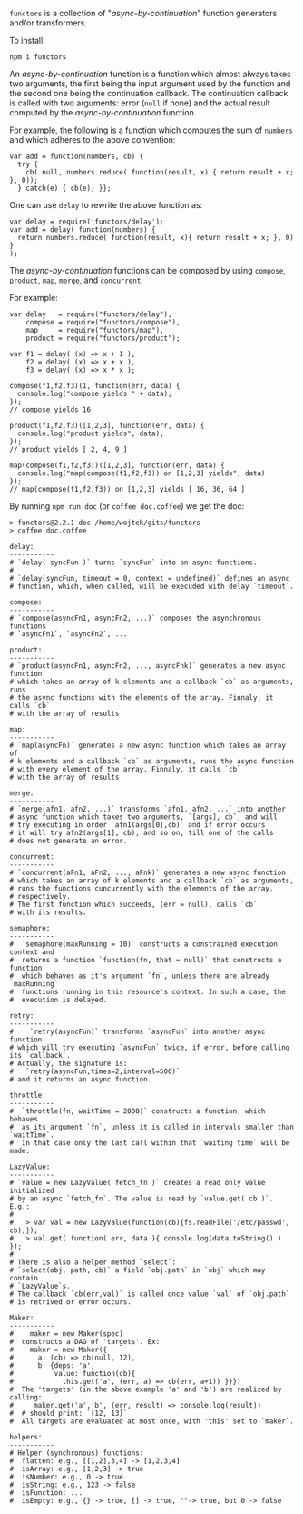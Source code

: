 `functors` is a collection of "_async-by-continuation_" function
generators and/or transformers.

To install:

    npm i functors

An _async-by-continuation_ function is a function which almost always
takes two arguments, the first being the input argument used by the
function and the second one being the continuation callback. The
continuation callback is called with two arguments: error (`null` if
none) and the actual result computed by the _async-by-continuation_
function.

For example, the following is a function which computes the sum of
`numbers` and which adheres to the above convention:

    var add = function(numbers, cb) {
      try {
        cb( null, numbers.reduce( function(result, x) { return result + x; }, 0));
      } catch(e) { cb(e); }};

One can use `delay` to rewrite the above function as:

    var delay = require('functors/delay');
    var add = delay( function(numbers) {
      return numbers.reduce( function(result, x){ return result + x; }, 0) } 
    );

The _async-by-continuation_ functions can be composed by using
`compose`, `product`, `map`, `merge`, and `concurrent`.

For example:

    var delay   = require("functors/delay"),
        compose = require("functors/compose"),
        map     = require("functors/map"),
        product = require("functors/product");

    var f1 = delay( (x) => x + 1 ),
        f2 = delay( (x) => x + x ),
        f3 = delay( (x) => x * x );

    compose(f1,f2,f3)(1, function(err, data) {
      console.log("compose yields " + data);
    });
    // compose yields 16

    product(f1,f2,f3)([1,2,3], function(err, data) {
      console.log("product yields", data);
    });
    // product yields [ 2, 4, 9 ]

    map(compose(f1,f2,f3))([1,2,3], function(err, data) {
      console.log("map(compose(f1,f2,f3)) on [1,2,3] yields", data)
    });
    // map(compose(f1,f2,f3)) on [1,2,3] yields [ 16, 36, 64 ]

By running `npm run doc` (or `coffee doc.coffee`) we get the doc:

    > functors@2.2.1 doc /home/wojtek/gits/functors
    > coffee doc.coffee

    delay:
    -----------
    # `delay( syncFun )` turns `syncFun` into an async functions.
    #
    # `delay(syncFun, timeout = 0, context = undefined)` defines an async
    # function, which, when called, will be execuded with delay `timeout`.

    compose:
    -----------
    # `compose(asyncFn1, asyncFn2, ...)` composes the asynchronous functions
    # `asyncFn1`, `asyncFn2`, ...

    product:
    -----------
    # `product(asyncFn1, asyncFn2, ..., asyncFnk)` generates a new async function
    # which takes an array of k elements and a callback `cb` as arguments, runs
    # the async functions with the elements of the array. Finnaly, it calls `cb`
    # with the array of results

    map:
    -----------
    # `map(asyncFn)` generates a new async function which takes an array of
    # k elements and a callback `cb` as arguments, runs the async function
    # with every element of the array. Finnaly, it calls `cb`
    # with the array of results

    merge:
    -----------
    # `merge(afn1, afn2, ...)` transforms `afn1, afn2, ...` into another
    # async function which takes two arguments, `[args], cb`, and will
    # try executing in order `afn1(args[0],cb)` and if error occurs
    # it will try afn2(args[1], cb), and so on, till one of the calls
    # does not generate an error.

    concurrent:
    -----------
    # `concurrent(aFn1, aFn2, ..., aFnk)` generates a new async function
    # which takes an array of k elements and a callback `cb` as arguments,
    # runs the functions cuncurrently with the elements of the array,
    # respectively.
    # The first function which succeeds, (err = null), calls `cb`
    # with its results.

    semaphore:
    -----------
    #  `semaphore(maxRunning = 10)` constructs a constrained execution context and
    #  returns a function `function(fn, that = null)` that constructs a function
    #  which behaves as it's argument `fn`, unless there are already `maxRunning`
    #  functions running in this resource's context. In such a case, the
    #  execution is delayed.

    retry:
    -----------
    #    `retry(asyncFun)` transforms `asyncFun` into another async function
    # which will try executing `asyncFun` twice, if error, before calling its `callback`.
    # Actually, the signature is:
    #   `retry(asyncFun,times=2,interval=500)`
    # and it returns an async function.

    throttle:
    -----------
    #  `throttle(fn, waitTime = 2000)` constructs a function, which behaves
    #  as its argument `fn`, unless it is called in intervals smaller than `waitTime`.
    #  In that case only the last call within that `waiting time` will be made.

    LazyValue:
    -----------
    # `value = new LazyValue( fetch_fn )` creates a read only value initialized
    # by an async `fetch_fn`. The value is read by `value.get( cb )`.  E.g.:
    #
    #   > var val = new LazyValue(function(cb){fs.readFile('/etc/passwd', cb);});
    #   > val.get( function( err, data ){ console.log(data.toString() ) });
    #
    # There is also a helper method `select`:
    # `select(obj, path, cb)` a field `obj.path` in `obj` which may contain
    # `LazyValue`s.
    # The callback `cb(err,val)` is called once value `val` of `obj.path`
    # is retrived or error occurs.

    Maker:
    -----------
    #    maker = new Maker(spec)
    #  constructs a DAG of 'targets'. Ex:
    #    maker = new Maker({
    #      a: (cb) => cb(null, 12),
    #      b: {deps: 'a',
    #          value: function(cb){
    #            this.get('a', (err, a) => cb(err, a+1)) }}})
    #  The 'targets' (in the above example 'a' and 'b') are realized by calling:
    #     maker.get('a','b', (err, result) => console.log(result))
    #  # should print: `[12, 13]` 
    #  All targets are evaluated at most once, with 'this' set to `maker`.

    helpers:
    -----------
    # Helper (synchronous) functions:
    #  flatten: e.g., [[1,2],3,4] -> [1,2,3,4] 
    #  isArray: e.g., [1,2,3] -> true
    #  isNumber: e.g., 0 -> true 
    #  isString: e.g., 123 -> false
    #  isFunction: ...
    #  isEmpty: e.g., {} -> true, [] -> true, ""-> true, but 0 -> false
